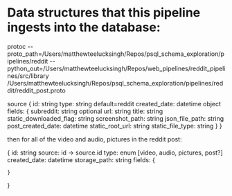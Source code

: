 # Data structures that this pipeline ingests into the database:
protoc --proto_path=/Users/matthewteelucksingh/Repos/psql_schema_exploration/pipelines/reddit --python_out=/Users/matthewteelucksingh/Repos/web_pipelines/reddit_pipelines/src/library /Users/matthewteelucksingh/Repos/psql_schema_exploration/pipelines/reddit/reddit_post.proto

source {
    id: string
    type: string default=reddit
    created_date: datetime object
    fields: {
        subreddit: string optional
        url: string
        title: string
        static_downloaded_flag: string
        screenshot_path: string
        json_file_path: string
        post_created_date: datetime
        static_root_url: string
        static_file_type: string
    }
}

then for all of the video and audio, pictures in the reddit post:

{
    id: string
    source: id -> source.id
    type: enum [video, audio, pictures, post?]
    created_date: datetime
    storage_path: string
    fields: {

    }
}
